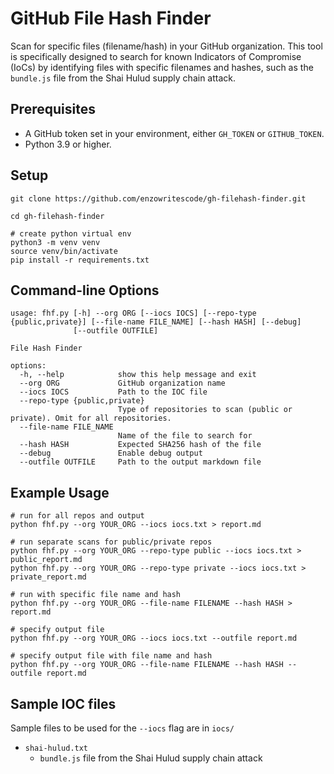 # GitHub File Hash Finder

Scan for specific files (filename/hash) in your GitHub organization. This tool is specifically designed to search for known Indicators of Compromise (IoCs) by identifying files with specific filenames and hashes, such as the `bundle.js` file from the Shai Hulud supply chain attack.

## Prerequisites

- A GitHub token set in your environment, either `GH_TOKEN` or `GITHUB_TOKEN`.
- Python 3.9 or higher.

## Setup

```
git clone https://github.com/enzowritescode/gh-filehash-finder.git

cd gh-filehash-finder

# create python virtual env
python3 -m venv venv
source venv/bin/activate
pip install -r requirements.txt
```

## Command-line Options

```
usage: fhf.py [-h] --org ORG [--iocs IOCS] [--repo-type {public,private}] [--file-name FILE_NAME] [--hash HASH] [--debug]
              [--outfile OUTFILE]

File Hash Finder

options:
  -h, --help            show this help message and exit
  --org ORG             GitHub organization name
  --iocs IOCS           Path to the IOC file
  --repo-type {public,private}
                        Type of repositories to scan (public or private). Omit for all repositories.
  --file-name FILE_NAME
                        Name of the file to search for
  --hash HASH           Expected SHA256 hash of the file
  --debug               Enable debug output
  --outfile OUTFILE     Path to the output markdown file
```

## Example Usage

```
# run for all repos and output
python fhf.py --org YOUR_ORG --iocs iocs.txt > report.md

# run separate scans for public/private repos
python fhf.py --org YOUR_ORG --repo-type public --iocs iocs.txt > public_report.md
python fhf.py --org YOUR_ORG --repo-type private --iocs iocs.txt > private_report.md

# run with specific file name and hash
python fhf.py --org YOUR_ORG --file-name FILENAME --hash HASH > report.md

# specify output file
python fhf.py --org YOUR_ORG --iocs iocs.txt --outfile report.md

# specify output file with file name and hash
python fhf.py --org YOUR_ORG --file-name FILENAME --hash HASH --outfile report.md
```

## Sample IOC files

Sample files to be used for the `--iocs` flag are in `iocs/`

- `shai-hulud.txt`
	- `bundle.js` file from the Shai Hulud supply chain attack
